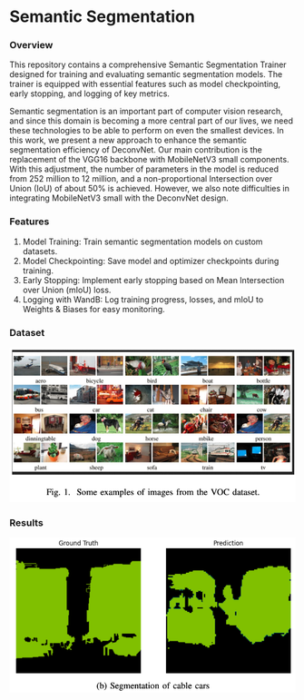 # Semantic Segmentation

### Overview

This repository contains a comprehensive Semantic Segmentation Trainer designed for training and evaluating semantic segmentation models. The trainer is equipped with essential features such as model checkpointing, early stopping, and logging of key metrics.

Semantic segmentation is an important part of computer vision research, and since this domain is becoming a more central part of our lives, we need these technologies to be able to perform on even the smallest devices. In this work, we present a new approach to enhance the semantic segmentation efficiency of DeconvNet. Our main contribution is the replacement of the VGG16 backbone with MobileNetV3 small components. With this adjustment, the number of parameters in the model is reduced from 252 million to 12 million, and a non-proportional Intersection over Union (IoU) of about 50% is achieved. However, we also note difficulties in integrating MobileNetV3 small with the DeconvNet design.

### Features

1. Model Training: Train semantic segmentation models on custom datasets.
2. Model Checkpointing: Save model and optimizer checkpoints during training.
3. Early Stopping: Implement early stopping based on Mean Intersection over Union (mIoU) loss.
4. Logging with WandB: Log training progress, losses, and mIoU to Weights & Biases for easy monitoring.

### Dataset

![dataset](https://github.com/Thomas-rnd/Semantic-segmentation/blob/main/img/dataset.png)

### Results

![result](https://github.com/Thomas-rnd/Semantic-segmentation/blob/main/img/result.png)
